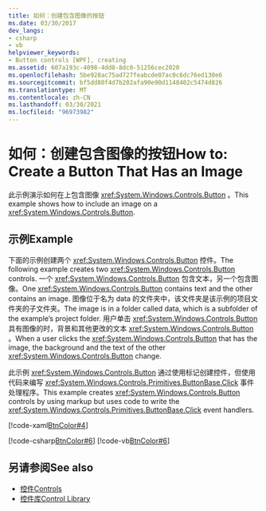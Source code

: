 ```yaml
---
title: 如何：创建包含图像的按钮
ms.date: 03/30/2017
dev_langs:
- csharp
- vb
helpviewer_keywords:
- Button controls [WPF], creating
ms.assetid: 607a193c-4098-4dd8-8dc0-51256cec2020
ms.openlocfilehash: 5be928ac75ad727feabcde07ac0c6dc76ed130e6
ms.sourcegitcommit: bf5dd80f4d7b202afa90e90d1148402c5474d826
ms.translationtype: MT
ms.contentlocale: zh-CN
ms.lasthandoff: 03/30/2021
ms.locfileid: "96973982"
---
```

# <a name="how-to-create-a-button-that-has-an-image"></a><span data-ttu-id="9bb39-102">如何：创建包含图像的按钮</span><span class="sxs-lookup"><span data-stu-id="9bb39-102">How to: Create a Button That Has an Image</span></span>
<span data-ttu-id="9bb39-103">此示例演示如何在上包含图像 <xref:System.Windows.Controls.Button> 。</span><span class="sxs-lookup"><span data-stu-id="9bb39-103">This example shows how to include an image on a <xref:System.Windows.Controls.Button>.</span></span>  
  
## <a name="example"></a><span data-ttu-id="9bb39-104">示例</span><span class="sxs-lookup"><span data-stu-id="9bb39-104">Example</span></span>  
 <span data-ttu-id="9bb39-105">下面的示例创建两个 <xref:System.Windows.Controls.Button> 控件。</span><span class="sxs-lookup"><span data-stu-id="9bb39-105">The following example creates two <xref:System.Windows.Controls.Button> controls.</span></span> <span data-ttu-id="9bb39-106">一个 <xref:System.Windows.Controls.Button> 包含文本，另一个包含图像。</span><span class="sxs-lookup"><span data-stu-id="9bb39-106">One <xref:System.Windows.Controls.Button> contains text and the other contains an image.</span></span> <span data-ttu-id="9bb39-107">图像位于名为 data 的文件夹中，该文件夹是该示例的项目文件夹的子文件夹。</span><span class="sxs-lookup"><span data-stu-id="9bb39-107">The image is in a folder called data, which is a subfolder of the example’s project folder.</span></span> <span data-ttu-id="9bb39-108">用户单击 <xref:System.Windows.Controls.Button> 具有图像的时，背景和其他更改的文本 <xref:System.Windows.Controls.Button> 。</span><span class="sxs-lookup"><span data-stu-id="9bb39-108">When a user clicks the <xref:System.Windows.Controls.Button> that has the image, the background and the text of the other <xref:System.Windows.Controls.Button> change.</span></span>  
  
 <span data-ttu-id="9bb39-109">此示例 <xref:System.Windows.Controls.Button> 通过使用标记创建控件，但使用代码来编写 <xref:System.Windows.Controls.Primitives.ButtonBase.Click> 事件处理程序。</span><span class="sxs-lookup"><span data-stu-id="9bb39-109">This example creates <xref:System.Windows.Controls.Button> controls by using markup but uses code to write the <xref:System.Windows.Controls.Primitives.ButtonBase.Click> event handlers.</span></span>  
  
 [!code-xaml[BtnColor#4](~/samples/snippets/csharp/VS_Snippets_Wpf/BtnColor/CSharp/Pane1.xaml#4)]  
  
 [!code-csharp[BtnColor#6](~/samples/snippets/csharp/VS_Snippets_Wpf/BtnColor/CSharp/Pane1.xaml.cs#6)]
 [!code-vb[BtnColor#6](~/samples/snippets/visualbasic/VS_Snippets_Wpf/BtnColor/VisualBasic/Pane1.xaml.vb#6)]  
  
## <a name="see-also"></a><span data-ttu-id="9bb39-110">另请参阅</span><span class="sxs-lookup"><span data-stu-id="9bb39-110">See also</span></span>

- [<span data-ttu-id="9bb39-111">控件</span><span class="sxs-lookup"><span data-stu-id="9bb39-111">Controls</span></span>](index.md)
- [<span data-ttu-id="9bb39-112">控件库</span><span class="sxs-lookup"><span data-stu-id="9bb39-112">Control Library</span></span>](control-library.md)

